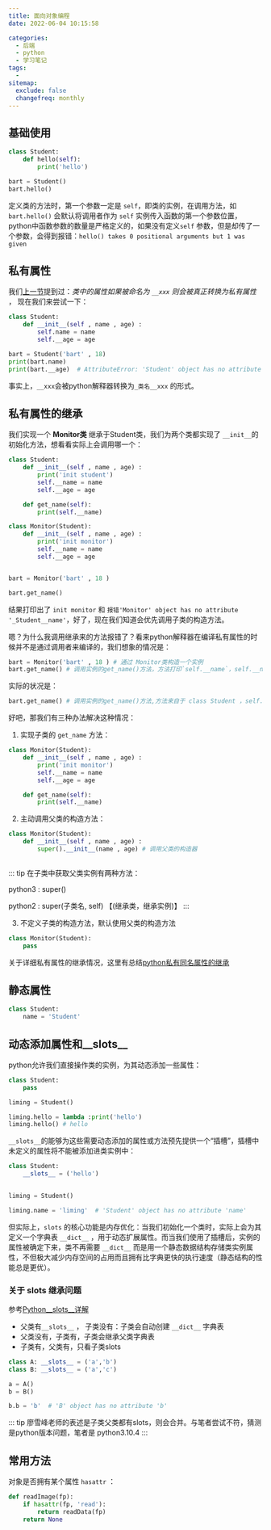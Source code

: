 ```yaml
---
title: 面向对象编程
date: 2022-06-04 10:15:58

categories:
  - 后端
  - python
  - 学习笔记
tags:
  - 
sitemap:
  exclude: false
  changefreq: monthly
---
```


## 基础使用

```python
class Student:
    def hello(self):
        print('hello')

bart = Student()
bart.hello()
```

定义类的方法时，第一个参数一定是 `self`，即类的实例，在调用方法，如 `bart.hello()` 会默认将调用者作为 `self` 实例传入函数的第一个参数位置，python中函数参数的数量是严格定义的，如果没有定义`self` 参数，但是却传了一个参数，会得到报错：`hello() takes 0 positional arguments but 1 was given`

## 私有属性

我们[上一节](/python/04.模块.html)提到过：*类中的属性如果被命名为 `__xxx` 则会被真正转换为私有属性* ， 现在我们来尝试一下：

```python
class Student:
    def __init__(self , name , age) :
        self.name = name
        self.__age = age

bart = Student('bart' , 18)
print(bart.name)
print(bart.__age)  # AttributeError: 'Student' object has no attribute '__age'
```

事实上，`__xxx`会被python解释器转换为`_类名__xxx` 的形式。

## 私有属性的继承

我们实现一个 **Monitor类** 继承于Student类，我们为两个类都实现了 `__init__`的初始化方法，想看看实际上会调用哪一个：

```python
class Student:
    def __init__(self , name , age) :
        print('init student')
        self.__name = name
        self.__age = age

    def get_name(self):
        print(self.__name) 

class Monitor(Student):
    def __init__(self , name , age) :
        print('init monitor')
        self.__name = name
        self.__age = age


bart = Monitor('bart' , 18 )

bart.get_name()
```

结果打印出了 `init monitor` 和 `报错'Monitor' object has no attribute '_Student__name'`，好了，现在我们知道会优先调用子类的构造方法。

嗯？为什么我调用继承来的方法报错了？看来python解释器在编译私有属性的时候并不是通过调用者来编译的，我们想象的情况是：

```python
bart = Monitor('bart' , 18 ) # 通过 Monitor类构造一个实例
bart.get_name() # 调用实例的get_name()方法，方法打印`self.__name`，self.__name应该是构造类的名字，应该被编译成_Monitor__name
```

实际的状况是：
```python
bart.get_name() # 调用实例的get_name()方法,方法来自于 class Student ，self.__name被编译成 _Student__name
```

好吧，那我们有三种办法解决这种情况：

1.  实现子类的 `get_name` 方法：

```python
class Monitor(Student):
    def __init__(self , name , age) :
        print('init monitor')
        self.__name = name
        self.__age = age

    def get_name(self):
        print(self.__name) 
```

2.  主动调用父类的构造方法：

```python
class Monitor(Student):
    def __init__(self , name , age) :
        super().__init__(name , age) # 调用父类的构造器
       
```

::: tip
在子类中获取父类实例有两种方法：

python3 : super()

python2 : super(子类名, self)  【(继承类，继承实例)】
:::

3.  不定义子类的构造方法，默认使用父类的构造方法

```python
class Monitor(Student):
    pass
```

关于详细私有属性的继承情况，这里有总结[python私有同名属性的继承](http://zhangming0509.github.io/2016/01/29/python-private-attribute-inherient/#:~:text=%E5%9C%A8python%E4%B8%AD%E4%BB%A5%E5%8F%8C%E4%B8%8B%E5%88%92%E7%BA%BF%E5%BC%80%E5%A4%B4%E7%9A%84%E5%B1%9E%E6%80%A7%E6%98%AF%E7%A7%81%E6%9C%89%E5%B1%9E%E6%80%A7%EF%BC%8C%E4%B8%8D%E4%BC%9A%E8%A2%AB%E5%AD%90%E7%B1%BB%E7%BB%A7%E6%89%BF%EF%BC%8C%E7%84%B6%E8%80%8Cpython%E4%B8%AD%E7%9A%84%E7%A7%81%E6%9C%89%E4%B8%8D%E6%98%AF%E7%BB%9D%E5%AF%B9%E7%9A%84%E7%A7%81%E6%9C%89%EF%BC%8C%E5%8F%AF%E4%BB%A5%E9%80%9A%E8%BF%87%20_%E7%B1%BB%E5%90%8D__%E7%A7%81%E6%9C%89%E5%B1%9E%E6%80%A7%20%E7%9A%84%E6%96%B9%E5%BC%8F%E8%A2%AB%E7%BB%A7%E6%89%BF%EF%BC%8C%E7%8E%B0%E6%9C%89%E5%A6%82%E4%B8%8B%E4%B8%A4%E4%B8%AA%E7%B1%BB%2C,child%20%E5%92%8C%20Father%20%EF%BC%9A)

## 静态属性

```python
class Student:
    name = 'Student'
```

## 动态添加属性和__slots__

python允许我们直接操作类的实例，为其动态添加一些属性：

```python
class Student:
    pass

liming = Student()

liming.hello = lambda :print('hello')
liming.hello() # hello
```

`__slots__`的能够为这些需要动态添加的属性或方法预先提供一个“插槽”，插槽中未定义的属性将不能被添加进类实例中：

```python
class Student:
    __slots__ = ('hello')
    

liming = Student()

liming.name = 'liming'  # 'Student' object has no attribute 'name'
```

但实际上，`slots` 的核心功能是内存优化：当我们初始化一个类时，实际上会为其定义一个字典表 `__dict__` ，用于动态扩展属性。而当我们使用了插槽后，实例的属性被确定下来，类不再需要 `__dict__` 而是用一个静态数据结构存储类实例属性，不但极大减少内存空间的占用而且拥有比字典更快的执行速度（静态结构的性能总是更优）。

### 关于 slots 继承问题

参考[Python__slots__详解](https://www.cnblogs.com/rainfd/p/slots.html)

-   父类有`__slots__` ， 子类没有：子类会自动创建 `__dict__` 字典表
-   父类没有，子类有，子类会继承父类字典表
-   子类有，父类有，只看子类slots

```python
class A: __slots__ = ('a','b')
class B: __slots__ = ('a','c')

a = A()
b = B()

b.b = 'b'  # 'B' object has no attribute 'b'
```

::: tip
廖雪峰老师的表述是子类父类都有slots，则会合并。与笔者尝试不符，猜测是python版本问题，笔者是 python3.10.4
:::



## 常用方法

对象是否拥有某个属性 `hasattr` ：

```python
def readImage(fp):
    if hasattr(fp, 'read'):
        return readData(fp)
    return None
```
